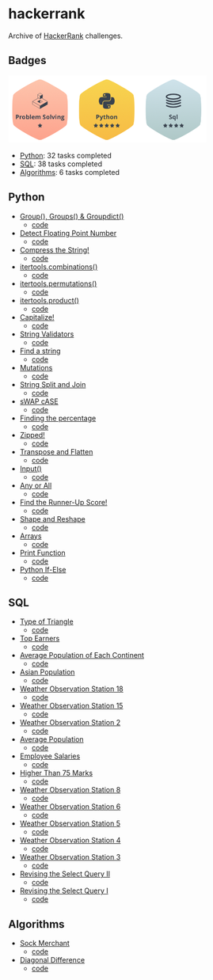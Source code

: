 # hackerrank
Archive of [HackerRank](https://www.hackerrank.com/yyyzzz10104) challenges. 

## Badges
<img src="./badges.png" width=400px>

* [Python](https://github.com/yyzz1010/hackerrank#python): 32 tasks completed
* [SQL](https://github.com/yyzz1010/hackerrank#sql): 38 tasks completed
* [Algorithms](https://github.com/yyzz1010/hackerrank#algorithms): 6 tasks completed

## Python

* [Group(), Groups() & Groupdict()](https://www.hackerrank.com/challenges/re-group-groups/problem)
  * [code](./Group_Groups_Groupdict.py)
* [Detect Floating Point Number](https://www.hackerrank.com/challenges/introduction-to-regex/problem)
  * [code](./Detect_Floating_Point_Number.py)
* [Compress the String!]()
  * [code](./Compress_the_String.py)
* [itertools.combinations()](https://www.hackerrank.com/challenges/itertools-combinations/problem)
  * [code](./itertools_combinations.py)
* [itertools.permutations()](https://www.hackerrank.com/challenges/itertools-permutations/problem)
  * [code](./itertools_permutations.py)
* [itertools.product()](https://www.hackerrank.com/challenges/itertools-product/problem)
  * [code](./itertools_product.py)
* [Capitalize!](https://www.hackerrank.com/challenges/capitalize/problem)
  * [code](./Capitalize.py)
* [String Validators](https://www.hackerrank.com/challenges/string-validators/problem)
  * [code](./String_Validators.py)
* [Find a string](https://www.hackerrank.com/challenges/find-a-string/problem)
  * [code](./Find_a_string.py)
* [Mutations](https://www.hackerrank.com/challenges/python-mutations/problem)
  * [code](./Mutations.py)
* [String Split and Join](https://www.hackerrank.com/challenges/python-string-split-and-join/problem)
  * [code](./String_Split_and_Join.py)
* [sWAP cASE](https://www.hackerrank.com/challenges/swap-case/problem)
  * [code](./sWAP_cASE.py)
* [Finding the percentage](https://www.hackerrank.com/challenges/finding-the-percentage/problem)
  * [code](./Finding_the_percentage.py)
* [Zipped!](https://www.hackerrank.com/challenges/zipped/problem)
  * [code](./Zipped.py)
* [Transpose and Flatten](https://www.hackerrank.com/challenges/np-transpose-and-flatten/problem)
  * [code](./Transpose_and_Flatten.py)
* [Input()](https://www.hackerrank.com/challenges/input/problem)
  * [code](./Input.py)
* [Any or All](https://www.hackerrank.com/challenges/any-or-all/problem)
  * [code](./Any_or_All.py)
* [Find the Runner-Up Score!](https://www.hackerrank.com/challenges/find-second-maximum-number-in-a-list/problem)
  * [code](./Find_the_Runner-Up_Score.py)
* [Shape and Reshape](https://www.hackerrank.com/challenges/np-shape-reshape/problem)
  * [code](./Shape_and_Reshape.py)
* [Arrays](https://www.hackerrank.com/challenges/np-arrays/problem)
  * [code](./Arrays.py)
* [Print Function](https://www.hackerrank.com/challenges/python-print/problem)
  * [code](./Print_Function.py)
* [Python If-Else](https://www.hackerrank.com/challenges/py-if-else/problem)
  * [code](./Python_If-Else.py)
  
## SQL

* [Type of Triangle](https://www.hackerrank.com/challenges/what-type-of-triangle/problem)
  * [code](./Type_of_Triangle.sql)
* [Top Earners](https://www.hackerrank.com/challenges/earnings-of-employees/problem)
  * [code](./Top_Earners.sql)
* [Average Population of Each Continent](https://www.hackerrank.com/challenges/average-population-of-each-continent/problem)
  * [code](./Average_Population_of_Each_Continent.sql)
* [Asian Population](https://www.hackerrank.com/challenges/asian-population/problem)
  * [code](./Asian_Population.sql)
* [Weather Observation Station 18](https://www.hackerrank.com/challenges/weather-observation-station-18/problem)
  * [code](./Weather_Observation_Station_18.sql)
* [Weather Observation Station 15](https://www.hackerrank.com/challenges/weather-observation-station-15/problem)
  * [code](./Weather_Observation_Station_15.sql)
* [Weather Observation Station 2](https://www.hackerrank.com/challenges/weather-observation-station-2/problem)
  * [code](./Weather_Observation_Station_2.sql)
* [Average Population](https://www.hackerrank.com/challenges/average-population/problem)
  * [code](./Average_Population.sql)
* [Employee Salaries](https://www.hackerrank.com/challenges/salary-of-employees/problem)
  * [code](./Employee_Salaries.sql)
* [Higher Than 75 Marks](https://www.hackerrank.com/challenges/more-than-75-marks/problem)
  * [code](./Higher_Than_75_Marks.sql)
* [Weather Observation Station 8](https://www.hackerrank.com/challenges/weather-observation-station-8/problem)
  * [code](./Weather_Observation_Station_8.sql)
* [Weather Observation Station 6](https://www.hackerrank.com/challenges/weather-observation-station-6/problem)
  * [code](./Weather_Observation_Station_6.sql)
* [Weather Observation Station 5](https://www.hackerrank.com/challenges/weather-observation-station-5/problem)
  * [code](./Weather_Observation_Station_5.sql)
* [Weather Observation Station 4](https://www.hackerrank.com/challenges/weather-observation-station-4/problem)
  * [code](./Weather_Observation_Station_4.sql)
* [Weather Observation Station 3](https://www.hackerrank.com/challenges/weather-observation-station-3/problem)
  * [code](./Weather_Observation_Station_3.sql)
* [Revising the Select Query II]()
  * [code](./Revising_the_Select_Query_II.sql)
* [Revising the Select Query I](https://www.hackerrank.com/challenges/revising-the-select-query/problem)
  * [code](./Revising_the_Select_Query_I.sql)
  
## Algorithms

* [Sock Merchant](https://www.hackerrank.com/challenges/sock-merchant/problem)
  * [code]((./Sock_Merchant.py))
* [Diagonal Difference](https://www.hackerrank.com/challenges/diagonal-difference/problem)
  * [code](./Diagonal_Difference.py)

